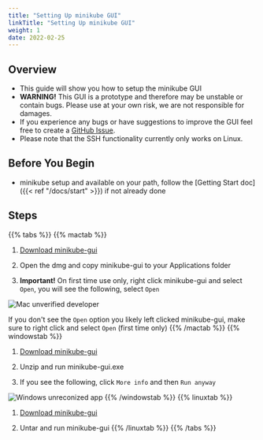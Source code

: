 ```yaml
---
title: "Setting Up minikube GUI"
linkTitle: "Setting Up minikube GUI"
weight: 1
date: 2022-02-25
---
```


## Overview

- This guide will show you how to setup the minikube GUI
- **WARNING!** This GUI is a prototype and therefore may be unstable or contain bugs. Please use at your own risk, we are not responsible for damages.
- If you experience any bugs or have suggestions to improve the GUI feel free to create a [GitHub Issue](https://github.com/kubernetes-sigs/minikube-gui/issues/new).
- Please note that the SSH functionality currently only works on Linux.

## Before You Begin

- minikube setup and available on your path, follow the [Getting Start doc]({{< ref "/docs/start" >}}) if not already done

## Steps

{{% tabs %}}
{{% mactab %}}
1. [Download minikube-gui](https://github.com/kubernetes-sigs/minikube-gui/releases/latest/download/minikube-gui-macos.dmg)

2. Open the dmg and copy minikube-gui to your Applications folder

3. **Important!** On first time use only, right click minikube-gui and select `Open`, you will see the following, select `Open`

![Mac unverified developer](/images/gui/mac.png)

If you don't see the `Open` option you likely left clicked minikube-gui, make sure to right click and select `Open` (first time only)
{{% /mactab %}}
{{% windowstab %}}
1. [Download minikube-gui](https://github.com/kubernetes-sigs/minikube-gui/releases/latest/download/minikube-gui-windows.zip)

2. Unzip and run minikube-gui.exe

3. If you see the following, click `More info` and then `Run anyway`

![Windows unreconized app](/images/gui/windows.png)
{{% /windowstab %}}
{{% linuxtab %}}
1. [Download minikube-gui](https://github.com/kubernetes-sigs/minikube-gui/releases/latest/download/minikube-gui-linux.tar.gz)

2. Untar and run minikube-gui
{{% /linuxtab %}}
{{% /tabs %}}

